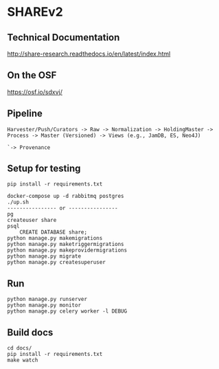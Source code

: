 # SHAREv2

## Technical Documentation

http://share-research.readthedocs.io/en/latest/index.html


## On the OSF

https://osf.io/sdxvj/

## Pipeline
    Harvester/Push/Curators -> Raw -> Normalization -> HoldingMaster -> Process -> Master (Versioned) -> Views (e.g., JamDB, ES, Neo4J)
                                                                                `-> Provenance
                              
## Setup for testing
    pip install -r requirements.txt

    docker-compose up -d rabbitmq postgres
    ./up.sh
    ---------------- or ----------------
    pg
    createuser share
    psql
        CREATE DATABASE share;
    python manage.py makemigrations
    python manage.py maketriggermigrations
    python manage.py makeprovidermigrations
    python manage.py migrate
    python manage.py createsuperuser

## Run
    python manage.py runserver
    python manage.py monitor
    python manage.py celery worker -l DEBUG


## Build docs
     
    cd docs/
    pip install -r requirements.txt
    make watch
